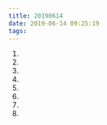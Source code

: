 ```yaml
---
title: 20190614
date: 2019-06-14 09:25:19
tags:
---
```


1. []()
1. []()
1. []()
1. []()
1. []()
1. []()
1. []()
1. []()
